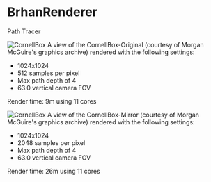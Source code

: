 # BrhanRenderer
Path Tracer

![CornellBox](https://i.imgur.com/nPVERKs.png)
A view of the CornellBox-Original (courtesy of Morgan McGuire's graphics archive) rendered with the following settings:
- 1024x1024
- 512 samples per pixel
- Max path depth of 4
- 63.0 vertical camera FOV

Render time: 9m using 11 cores

![CornellBox](https://i.imgur.com/5v640NX.png)
A view of the CornellBox-Mirror (courtesy of Morgan McGuire's graphics archive) rendered with the following settings:
- 1024x1024
- 2048 samples per pixel
- Max path depth of 4
- 63.0 vertical camera FOV

Render time: 26m using 11 cores
